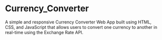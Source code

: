 # Currency_Converter
A simple and responsive Currency Converter Web App built using HTML, CSS, and JavaScript that allows users to convert one currency to another in real-time using the Exchange Rate API.
